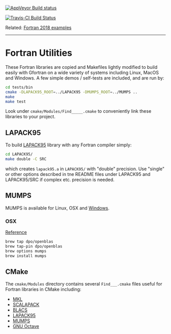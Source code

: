 [![AppVeyor Build status](https://ci.appveyor.com/api/projects/status/lo4lftvwo0kghir5?svg=true)](https://ci.appveyor.com/project/scivision/fortran-utils)

[![Travis-CI Build Status](https://travis-ci.org/scivision/fortran-utils.svg)](https://travis-ci.org/scivision/fortran-utils)

Related: [Fortran 2018 examples](https://github.com/scivision/fortran2018-examples)

---

# Fortran Utilities

These Fortran libraries are copied and Makefiles lightly modified to build easily with Gfortran on a wide variety of systems including Linux, MacOS and Windows.
A few simple demos / self-tests are included, and are run by:
```sh
cd tests/bin
cmake -DLAPACK95_ROOT=../LAPACK95 -DMUMPS_ROOT=../MUMPS ..
make
make test
```

Look under `cmake/Modules/Find_____.cmake` to conveniently link these libraries to your project.

## LAPACK95
To build 
[LAPACK95](http://www.netlib.org/lapack95/)
library with any Fortran compiler simply:
```sh
cd LAPACK95/
make double -C SRC 
```
which creates `lapack95.a` in `LAPACK95/`  with "double" precision.
Use "single" or other options described in tne README files under LAPACK95 and LAPACK95/SRC if complex etc. precision is needed.

## MUMPS
MUMPS is available for Linux, OSX and [Windows](http://mumps.enseeiht.fr/index.php?page=links).

### OSX

[Reference](http://mumps.enseeiht.fr/index.php?page=links)

```sh
brew tap dpo/openblas
brew tap-pin dpo/openblas
brew options mumps
brew install mumps
```

## CMake
The `cmake/Modules` directory contains several `Find___.cmake` files useful for Fortran libraries in CMake including:

* [MKL](https://software.intel.com/mkl)
* [SCALAPACK](http://www.netlib.org/scalapack/)
* [BLACS](http://www.netlib.org/blacs/)
* [LAPACK95](http://www.netlib.org/lapack95/)
* [MUMPS](http://mumps.enseeiht.fr/)
* [GNU Octave](https://www.gnu.org/software/octave/)
